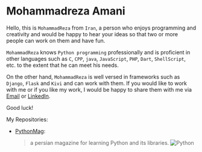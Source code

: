 # Mohammadreza Amani
Hello, this is ‍‍`MohammadReza` from `Iran`, a person who enjoys programming and creativity and would be happy to hear your ideas so that two or more people can work on them and have fun.

`MohammadReza` knows `Python programming` professionally and is proficient in other languages such as `C`, `CPP`, `java`, `JavaScript`, `PHP`, `Dart`, `ShellScript`, etc. to the extent that he can meet his needs.

On the other hand, `MohammadReza` is well versed in frameworks such as `Django`, `Flask` and `Kivi` and can work with them.
If you would like to work with me or if you like my work, I would be happy to share them with me via [Email](mailto:more.amani@yahoo.com) or [LinkedIn](https://www.linkedin.com/in/mohammadreza-amani/).

Good luck!

My Repositories:
- [PythonMag](https://github.com/MohammadrezaAmani/PythonMag):
    > a persian magazine for learning Python and its libraries.
    > ![Python](https://pravuramclasses.com/wp-content/uploads/2021/12/Python-Programming-1024x512.jpg)

